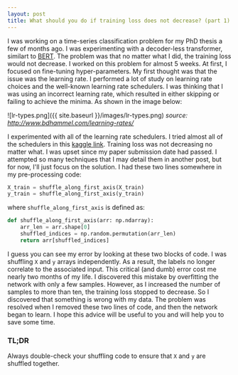 ```yaml
---
layout: post
title: What should you do if training loss does not decrease? (part 1)
---
```


I was working on a time-series classification problem for my PhD thesis a few of months ago.
I was experimenting with a decoder-less transformer, similart to [BERT](https://arxiv.org/abs/1810.04805).
The problem was that no matter what I did, the training loss would not decrease.
I worked on this problem for almost 5 weeks.
At first, I focused on fine-tuning hyper-parameters.
My first thought was that the issue was the learning rate.
I performed a lot of study on learning rate choices and the well-known learning rate schedulers.
I was thinking that I was using an incorrect learning rate, which resulted in either skipping or failing to achieve the minima.
As shown in the image below: 

![lr-types.png]({{ site.baseurl }}/images/lr-types.png)
*source: http://www.bdhammel.com/learning-rates/*

I experimented with all of the learning rate schedulers.
I tried almost all of the schedulers in this [kaggle link](https://www.kaggle.com/code/isbhargav/guide-to-pytorch-learning-rate-scheduling/notebook). Training loss was not decreasing no matter what.
I was upset since my paper submission date had passed.
I attempted so many techniques that I may detail them in another post, but for now, I'll just focus on the solution.
I had these two lines somewhere in my pre-processing code: 

```python
X_train = shuffle_along_first_axis(X_train)
y_train = shuffle_along_first_axis(y_train)
```
where `shuffle_along_first_axis` is defined as:

```python
def shuffle_along_first_axis(arr: np.ndarray):
    arr_len = arr.shape[0]
    shuffled_indices = np.random.permutation(arr_len)
    return arr[shuffled_indices]
```

I guess you can see my error by looking at these two blocks of code. I was shuffling `X` and `y` arrays independently. As a result, the labels no longer correlate to the associated input. This critical (and dumb) error cost me nearly two months of my life. I discovered this mistake by overfitting the network with only a few samples. However, as I increased the number of samples to more than ten, the training loss stopped to decrease. So I discovered that something is wrong with my data. The problem was resolved when I removed these two lines of code, and then the network began to learn. I hope this advice will be useful to you and will help you to save some time.

### TL;DR
Always double-check your shuffling code to ensure that `X` and `y` are shuffled together.